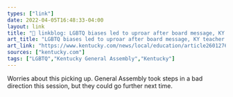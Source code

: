 ```yaml
---
types: ["link"]
date: 2022-04-05T16:48:33-04:00
layout: link
title: "🔗 linkblog: LGBTQ biases led to uproar after board message, KY teacher says | Lexington Herald Leader'"
art_title: "LGBTQ biases led to uproar after board message, KY teacher says | Lexington Herald Leader"
art_link: "https://www.kentucky.com/news/local/education/article260127690.html"
sources: ["kentucky.com"]
tags: ["LGBTQ","Kentucky General Assembly","Kentucky"]
---
```

Worries about this picking up. General Assembly took steps in a bad direction this session, but they could go further next time.

